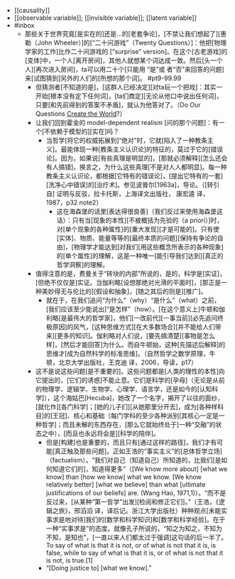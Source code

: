 - [[causality]]
- [[observable variable]]; [[invisible variable]]; [[latent variable]]
- #inbox
    - 那些关于世界究竟[是实在的]还是...的[老套争论]，[不禁让我们想起了][惠勒（John Wheeler）]的[“二十问游戏”（Twenty Questions）]：他把[物理学家的工作]比作二十问游戏的 [“surprise” version]。在这个[古老游戏]的[变体]中，一个人[离开房间]，其他人就想某个词达成一致。然后[头一个人][再次进入房间]，ta可以用二十个[只能用 “是”或 者“否”来回答的问题]来[试图猜到]另外的人们的[所想的那个词]。 #pt9-99.99
        - 但猜测者[不知道的是]，[这群人已经决定][对ta玩一个把戏]：其实一开始[根本没有定下任何词]，[ta们商定][无论从他口中说出任何词]，只要[和先前得到的答案不矛盾]，就认为他答对了。（Do Our Questions [Create the World](https://link.zhihu.com/?target=https%3A//blogs.scientificamerican.com/cross-check/do-our-questions-create-the-world/)?）
        - 让我们回到霍金的 model-dependent realism [问的那个问题]：有一个[不依赖于模型的][实在]吗？
            - 当哲学[将它的权威拓展到]“绝对”时，它就[陷入了一种教条主义]。最能体现一种[教条主义认识论]的特征的，莫过于它的[错误论]。因为，如果说[有些真理是明显的]，[那就必须解释][怎么还会有人搞错]，换言之，为什么这些真理[不是对人人都明显]。每一种教条主义认识论，都根据[它特有的错误论]，[提出它特有的一套][洗净心中错误]的[治疗术]。参见波普尔[1963a]，导论。（[转引自] 证明与反驳，拉卡托斯，上海译文出版社， 康宏逵 译，1987，p32 note2）
                - 这在海森堡的话里[表达得很良善]（我们反过来使用海森堡这话）：只有当[现象的本性][不被概括为先验的（a priori）]时，对[单个现象的各种属性]的[重大发现][才是可能的]。只有使[实体]、物质、能量等等的[最终本质的问题][保持有争论的自由]，[物理学才能达到]对我们[用这些概念所表示的各种现象]的[单个属性]的理解，这是一种唯一[能引导我们达到][真正的哲学洞察]的理解。
        - 值得注意的是，费曼关于“砖块的内部”所说的，是的，科学是[实证]，[但绝不仅仅是]实证。当伽利略[设想那绝对光滑的平面时]，[那正是一种美妙得无与伦比的][假设和抽象]，[随之其后的则是][推广]。
            - 就在于，在我们追问“为什么”（why）“是什么”（what）之前，[我们应该至少能说出]“是怎样”（how）。[在这个意义上]牛顿和伽利略[是最伟大的哲学家]，他们[一改前代][一事当前][必先追问终极原因]的风气，[这种思维方式][在大多数场合][并不能给人们带来][更多的知识]。伽利略对人们说，[要先搞清楚][事物是怎么样]，[然后才能回答]为什么。而自牛顿始，这种[先描述后解释]的思维才[成为自然科学的标准思维]。（自然哲学之数学原理，牛顿，北京大学出版社，王克迪 译，2006，导读，p17）
        - 这不是说这些问题[是不重要的]。这些问题都是[人类的理性的本性]向它提出的，[它们的诱惑]不能止息。它们是科学的[孕母]（无论是从前的物理学、逻辑学、生物学、心理学、语言学，还是如今的[认知科学]），这个海姑巴[Hecuba]，她改了一个名字，揭开了以往的面纱，[就化作][各门科学]；[她的儿子们][从她那里分开去]，成为[各种样科目]的[王冠]、核心和基础（每门学科的至少各种派别[其核心一定是一种哲学]；而且未解的东西存在，[那么它就始终处于]一种“交融”的状态之中），[而且也永远将会是][科学的陪伴]。
            - 但是[构建]也是重要的，而且只有[通过这样的路径]，我们才有可能[真正触及那些问题]。正如王浩的“事实主义”的[总体哲学立场]（factualism）。“我们对自己（知道自己）所知道的，比我们[是如何知道它们的]，知道得更多”（[We know more about] [what we know] than [how we know] what we know. [We know relatively better] [what we believe] than what [ultimate justifications of our beliefs] are. (Wang Hao, 1971,1)）。“而不是反过来，[从某种“第一哲学”出发][检阅和修正它们]。”（王浩，《逻辑之旅》，邢滔滔 译，译后记。浙江大学出版社）种种观点[未能实事求是地对待]我们的[数学和科学知识]和[数学和科学经验]。在于一种“实事求是”的态度。就像孔子所说的，“知之为知之，不知为不知，是知也”，[一直以来人们都太过于强调]这句话的后一半了。To say of what is that it is not, or of what is not that it is, is false, while to say of what is that it is, or of what is not that it is not, is true.[1]
            - “[Doing justice to] [what we know].”
